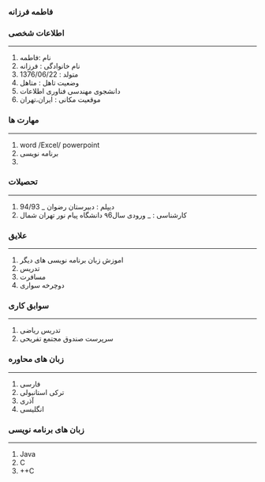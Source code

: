 





### فاطمه فرزانه

<OL>
 
 
 </ol>


### اطلاعات شخصی

---
<ol>
 <li> نام :فاطمه</li>
 <li> نام خانوادگی : فرزانه</li>
 <li>   متولد  : 1376/06/22  </li>
 <li> وضعیت تاهل : متاهل</li>
 <li> دانشجوی مهندسی فناوری اطلاعات</li>
 <li> موقعیت مکانی : ایران،تهران</li>
</ol>


### مهارت ها

---
<ol>
<li> word /Excel/ powerpoint </li>
 <li> برنامه نویسی<li>
</ol>

### تحصیلات

---
<ol>
<li> دیپلم : دبیرستان رضوان
 _ 94/93</li>
<li> کارشناسی : 
 _ ورودی سال۹6 دانشگاه پیام نور تهران شمال</li>
</ol>

### علایق

---
<ol>
 <li> اموزش زبان برنامه نویسی های دیگر </li> 
 <li>   تدریس   </li> 
 <li> مسافرت</li>
<li> دوچرخه سواری  </li>
</ol>

### سوابق کاری

---
<ol>
 <li> تدریس ریاضی </li>
 <li> سرپرست صندوق مجتمع تفریحی </li>
</ol>

### زبان های محاوره

---
<ol>
 <li> فارسی</li>
 <li> ترکی استانبولی</li>
 <li> آذری</li>
 <li> انگلیسی</li>
</ol>

### زبان های برنامه نویسی

---
<ol>
 
 
 <li> Java </li>
 <li> C</li>
 <li> ++C</li>




 


